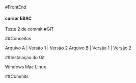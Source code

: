 #FrontEnd
#### cursor EBAC
Teste 2 de commit
#GIT

##Conceitos

Arquivo A | Versão 1 | Versão 2
Arquivo B | Versão 1 | Versão 2

##Instalação do Git

Windows
Mac
Linux

##Commits
